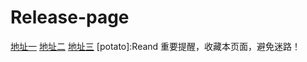 # Release-page
[地址一](http://seysq.com)
[地址二](http://91kp.ga)
[地址三](http://kkbm.ml)
[potato]:Reand
重要提醒，收藏本页面，避免迷路！
